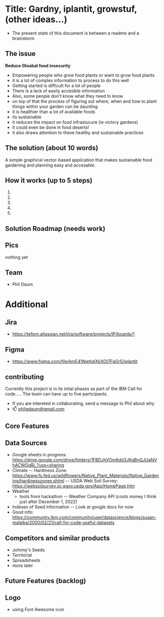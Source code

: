 # Title: Gardny, iplantit, growstuf, (other ideas...)
- The present state of this document is between a readme and a brainstorm

## The issue
**Reduce Gloabal food insecurity** 
- Empowering people who grow food plants or want to grow food plants
- it is a lot of complex information to process to do this well
- Getting started is difficult for a lot of people
- There is a lack of easily accesible information
- Also, some people don't know what they need to know
- on top of that the process of figuring out where, when and how to plant things within your garden can be daunting 
- it is healthier than a lot of available foods
- its sustainable
- it reduces the impact on food infrastucure (ie victory gardens)
- it could even be done in food deserts!
- it also draws attention to these healthy and sustainable practices


## The solution (about 10 words)
A simple graphical vector-based application that makes sustainable food gardening and planning easy and accesable.

## How it works (up to 5 steps)
1.
2.
3.
4.
5.


## Solution Roadmap (needs work)

## Pics
nothing yet

## Team
- Phil Daum

# Additional

## Jira
- https://tefpm.atlassian.net/jira/software/projects/IP/boards/1

## Figma
- https://www.figma.com/file/kmE41NwtIqIXkXOI7FgGr5/iplantit

## contributing
Currently this project is in its intial phases as part of the IBM Call for code.....
The team can have up to five participants.
- If you are intereted in collaborating, send a message to Phil about why
- 📫 philgdaum@gmail.com

## Core Features

## Data Sources
- Google sheets in progress: https://drive.google.com/drive/folders/1FBDJhVOm6dd3J6gBnQJUaNVhACWGgRi_?usp=sharing
- Climate
-- Hardiness Zone: https://www.fs.fed.us/wildflowers/Native_Plant_Materials/Native_Gardening/hardinesszones.shtml
-- USDA Web Soil Survey: https://websoilsurvey.sc.egov.usda.gov/App/HomePage.htm
- Weather
    - tools from hackathon
    -- Weather Company API (costs money I think just after December 1, 2022)
- Indexes of Seed information
    -- Look at google docs for now
- Good info: https://community.ibm.com/community/user/datascience/blogs/susan-malaika/2020/02/21/call-for-code-useful-datasets

## Competitors and similar products
- Johnny's Seeds
- Territorial
- Spreadsheets
- more later

## Future Features (backlog)

## Logo
- using Font Awesome icon

